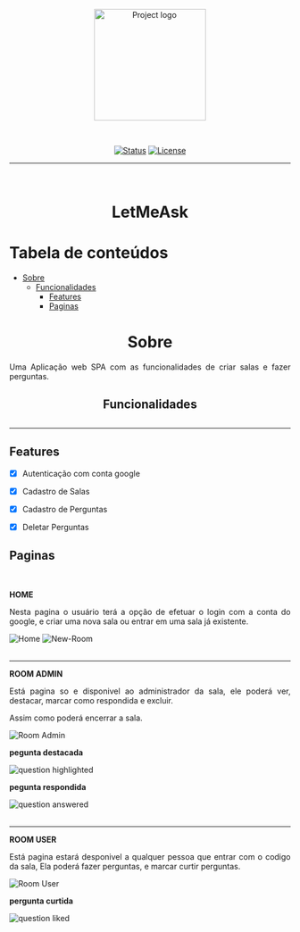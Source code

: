 <p align="center">
 <img width="200px" height="200px" src="https://i.imgur.com/veH8XKB.png" alt="Project logo"></a>
</p>


<br/>
<div align="center">

[![Status](https://img.shields.io/badge/status-active-success.svg)]()
[![License](https://img.shields.io/badge/license-MIT-blue.svg)](/LICENSE)

</div>

---
</br>
<h1 align="center"><strong>LetMeAsk</strong></h1>


Tabela de conteúdos
=================
<!--ts-->
* [Sobre](#Sobre)
  * [Funcionalidades](#Funcionalidades)
    * [Features](#Features)
    * [Paginas](#Paginas)


<!--ts-->

<h1 id="Sobre" style="text-align: center;"><strong> Sobre</strong></h1>

<p align="justify" >Uma Aplicação web SPA com as funcionalidades de criar salas e fazer perguntas.</p>


<h2 align="center" id="Funcionalidades" ><strong>Funcionalidades</strong><h2>
<hr>


<h2 id="Features">Features</h2>

- [x] Autenticação com conta google
- [x] Cadastro de Salas
- [x] Cadastro de Perguntas
- [x] Deletar Perguntas


<h2 id="Paginas">Paginas</h2>
</br>

**HOME**

<p align="justify">
  Nesta pagina o usuário terá a opção de efetuar o login com a conta do google, e criar uma nova sala ou entrar em uma sala já existente.
</p>

<img src="https://i.imgur.com/LVOr9OK.png" alt="Home">
<img src="https://i.imgur.com/RBCHSRp.png"
alt="New-Room">

</br>
</br>
<hr>

**ROOM ADMIN**
<p align="justify">
  Está pagina so e disponivel ao administrador da sala, ele poderá ver, destacar, marcar como respondida e excluir.

  Assim como poderá encerrar a sala.
</p>

<img src="https://i.imgur.com/NflvgrO.png"
alt="Room Admin">

**pegunta destacada**

<img src="https://i.imgur.com/ue0Czdh.png" alt="question highlighted">

**pegunta respondida**

<img src="https://i.imgur.com/vjQj1Bc.png" alt="question answered">


</br>
</br>
<hr>

**ROOM USER**

<p align="justify">
  Está pagina estará desponivel a qualquer pessoa que entrar com o codigo da sala, Ela poderá fazer perguntas, e marcar curtir perguntas.
</p>

<img src="https://i.imgur.com/Z8HIndQ.png" alt="Room User">

**pergunta curtida**

<img src="https://i.imgur.com/6BUKuUr.png" alt="question liked">

